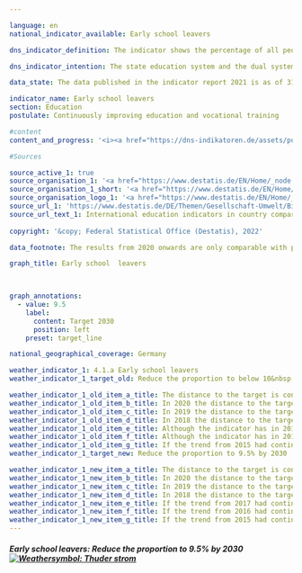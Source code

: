 ```yaml
---

language: en    
national_indicator_available: Early school leavers    

dns_indicator_definition: The indicator shows the percentage of all people in the 18 to 24 age group who neither possess a university entrance qualification, such as an Abitur or Fachhochschulreife (entrance qualification for universities of applied sciences), nor have completed a course of vocational training and who are not currently undergoing training or continuing education.    

dns_indicator_intention: The state education system and the dual system of vocational training are the cornerstones of a forward-looking qualifications regime for young people in Germany. The absence of educational and vocational training certificates implies an increased risk of poverty and hence a greater strain on social welfare systems. The target for 2030 is to lower the percentage of early school leavers to 9.5%.    

data_state: The data published in the indicator report 2021 is as of 31.12.2020. The data shown on the DNS-Online-Platform is updated regularly, so that more current data may be available online than published in the indicator report 2021.    

indicator_name: Early school leavers    
section: Education    
postulate: Continuously improving education and vocational training    

#content     
content_and_progress: '<i><a href="https://dns-indikatoren.de/assets/publications/reports/en/2021.pdf">Text from the Indicator Report 2021 </a></i><br>The term “early school leavers” does not refer to young “high-flyers” who achieve a school leaving certificate before the end of the normal period of schooling. Nor should the term be confused with school drop-outs. On the contrary, it refers to people between 18 and 24 years of age who neither possess a university entrance qualification, such as an Abitur or Fachhochschulreife, nor have completed a course of vocational training and who are not currently undergoing training or continuing education. This means that even those young people who, for example, have successfully completed lower secondary education at a Hauptschule or intermediate secondary education at a Realschule but are no longer in the education process are counted as early school leavers.<br>The data for this indicator originate from the microcensus, which is based on an annual sample survey covering 1% of the population. It cannot be elicited from the indicator when respondents last attended an educational establishment or what type of establishment it was. Additional information is provided by the annual school statistic, coordinated by the Länder that are published by the Federal Statistical Office.<br>In 2019, the indicator value was 10.3%. This corresponds to a total of 625,000 young people who had not successfully completed upper secondary school and who were not, or were no longer, undergoing education or training. The indicator value had risen slightly since 2014, when it was 9.5%, and so the trend had moved in the wrong direction. If the current trend were to continue, the target of 9.5% for 2030 would not be met.<br>As for gender-specific indicator rates, there were no systematic differences between men and women for the period between 1999 and 2005. Since 2006, the rate for women has been lower than that for men. The values in 2019, for instance, were 8.7% for women and 11.8% for men.<br>According to the school statistics, a total of some 53,000 young people, or 7% of the resident population in the relevant age group, left school in 2019 without a certificate of lower secondary education. Compared with 1999, this equates to a reduction by more than a third. By this measure too, the proportion remains markedly lower among young women (5.0%) than among young men (9.0%).<br>By contrast, 17.4% (132,429) of the resident population of the same age obtained a certificate of lower secondary education from a Hauptschule in 2019, 44.5% (337,578) obtained a certificate of intermediate secondary education, 32.1% (227,308) obtained a general university entrance qualification, and 0.1% (624) obtained a certificate qualifying them to enter a university of applied sciences. The period from 1999 to 2019 saw particularly significant changes for two types of certificate. One was the Hauptschule certificate of lower secondary education, the share of which fell by 8.7 percentage points, while the proportion of school leavers obtaining the general university entrance qualification rose by 7.4 percentage points (each figure relates to the population of the same age).'    

#Sources    

source_active_1: true
source_organisation_1: '<a href="https://www.destatis.de/EN/Home/_node.html">Federal Statistical Office</a>'
source_organisation_1_short: '<a href="https://www.destatis.de/EN/Home/_node.html">Federal Statistical Office</a>'
source_organisation_logo_1: '<a href="https://www.destatis.de/EN/Home/_node.html"><img src="https://dnsUpgradeEnvironment.github.io/dns-indicators/en/public/OrgImgDe/destatis.png" alt="Federal Statistical Office" title=" Click here to visit the homepage of the organizationFederal Statistical Office" style="height:60px; width:148px; border: transparent"/></a>'
source_url_1: 'https://www.destatis.de/DE/Themen/Gesellschaft-Umwelt/Bildung-Forschung-Kultur/Bildungsstand/_inhalt.html#sprg233662'
source_url_text_1: International education indicators in country comparison (only available in German)
    
copyright: '&copy; Federal Statistical Office (Destatis), 2022'    

data_footnote: The results from 2020 onwards are only comparable with previous years to a limited extent.    

graph_title: Early school  leavers    

    

graph_annotations:
  - value: 9.5
    label:
      content: Target 2030
      position: left
    preset: target_line        

national_geographical_coverage: Germany    

weather_indicator_1: 4.1.a Early school leavers
weather_indicator_1_target_old: Reduce the proportion to below 10&nbsp;% by 2020

weather_indicator_1_old_item_a_title: The distance to the target is constantly high or increases. Thus, the indicator does not develop in the desired direction.
weather_indicator_1_old_item_b_title: In 2020 the distance to the target was constantly high or had increased. Thus, the indicator did not develop in the desired direction.
weather_indicator_1_old_item_c_title: In 2019 the distance to the target was constantly high or had increased. Thus, the indicator did not develop in the desired direction.
weather_indicator_1_old_item_d_title: In 2018 the distance to the target was constantly high or had increased. Thus, the indicator did not develop in the desired direction.
weather_indicator_1_old_item_e_title: Although the indicator has in 2017 been moving in the desired direction toward the target, if the trend had to continued, the target would have been missed in the target year by more than 20% of the difference between the target value and the value at that time.
weather_indicator_1_old_item_f_title: Although the indicator has in 2016 been moving in the desired direction toward the target, if the trend had to continued, the target would have been missed in the target year by more than 20% of the difference between the target value and the value at that time.
weather_indicator_1_old_item_g_title: If the trend from 2015 had continued, the target value would have been reached or missed by less than 5% of the difference between the target value and the value at that time.
weather_indicator_1_target_new: Reduce the proportion to 9.5% by 2030

weather_indicator_1_new_item_a_title: The distance to the target is constantly high or increases. Thus, the indicator does not develop in the desired direction.
weather_indicator_1_new_item_b_title: In 2020 the distance to the target was constantly high or had increased. Thus, the indicator did not develop in the desired direction.
weather_indicator_1_new_item_c_title: In 2019 the distance to the target was constantly high or had increased. Thus, the indicator did not develop in the desired direction.
weather_indicator_1_new_item_d_title: In 2018 the distance to the target was constantly high or had increased. Thus, the indicator did not develop in the desired direction.
weather_indicator_1_new_item_e_title: If the trend from 2017 had continued, the target value would have been reached or missed by less than 5% of the difference between the target value and the value at that time.
weather_indicator_1_new_item_f_title: If the trend from 2016 had continued, the target value would have been reached or missed by less than 5% of the difference between the target value and the value at that time.
weather_indicator_1_new_item_g_title: If the trend from 2015 had continued, the target value would have been reached or missed by less than 5% of the difference between the target value and the value at that time.    
---
```



<div>
  <div class="my-header">
    <h5>Early school leavers: Reduce the proportion to 9.5% by 2030
      <a href="https://dnsUpgradeEnvironment.github.io/dns-indicators/en/status"><img src="https://g205sdgs.github.io/sdg-indicators/public/Wettersymbole/Blitz.png" title="The distance to the target is constantly high or increases. Thus, the indicator does not develop in the desired direction." alt="Weathersymbol: Thuder strom"/>
      </a>
    </h5>
  </div>
  <div class="my-header-note">
  </div>
</div>